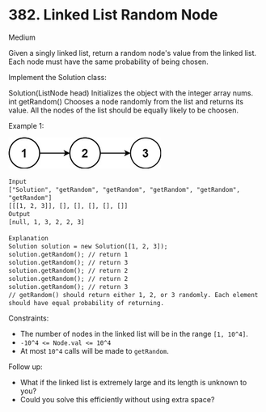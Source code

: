 # 382. Linked List Random Node 
     
Medium

Given a singly linked list, return a random node's value from the linked list. Each node must have the same 
probability of being chosen.

Implement the Solution class:

Solution(ListNode head) Initializes the object with the integer array nums.
int getRandom() Chooses a node randomly from the list and returns its value. All the nodes of the list should be 
equally likely to be choosen.


Example 1:

![ex1](ex1.jpg)
```
Input
["Solution", "getRandom", "getRandom", "getRandom", "getRandom", "getRandom"]
[[[1, 2, 3]], [], [], [], [], []]
Output
[null, 1, 3, 2, 2, 3]

Explanation
Solution solution = new Solution([1, 2, 3]);
solution.getRandom(); // return 1
solution.getRandom(); // return 3
solution.getRandom(); // return 2
solution.getRandom(); // return 2
solution.getRandom(); // return 3
// getRandom() should return either 1, 2, or 3 randomly. Each element should have equal probability of returning.
```

Constraints:

* The number of nodes in the linked list will be in the range `[1, 10^4]`.
* `-10^4 <= Node.val <= 10^4`
* At most `10^4` calls will be made to `getRandom`.


Follow up:

* What if the linked list is extremely large and its length is unknown to you?
* Could you solve this efficiently without using extra space?